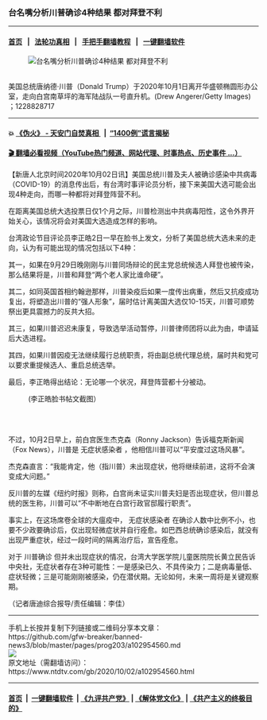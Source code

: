 ### 台名嘴分析川普确诊4种结果 都对拜登不利
------------------------

#### [首页](https://github.com/gfw-breaker/banned-news3/blob/master/README.md) &nbsp;&nbsp;|&nbsp;&nbsp; [法轮功真相](https://github.com/begood0513/basic/blob/master/README.md)  &nbsp;&nbsp;|&nbsp;&nbsp; [手把手翻墙教程](https://github.com/gfw-breaker/guides/wiki)  &nbsp;&nbsp;|&nbsp;&nbsp; [一键翻墙软件](https://github.com/gfw-breaker/nogfw/blob/master/README.md)  



<div><div class="featured_image">
 <figure>
  <img alt="台名嘴分析川普确诊4种结果 都对拜登不利" src="https://i.ntdtv.com/assets/uploads/2020/10/GettyImages-1228828717-800x450.jpg"/>
 </figure><br/>
 <span class="caption">
  美国总统唐纳德·川普（Donald Trump）于2020年10月1日离开华盛顿椭圆形办公室，走向白宫南草坪的海军陆战队一号直升机。(Drew Angerer/Getty Images)  ；1228828717
 </span>
</div>
</div><hr/>

#### 💥 [《伪火》 - 天安门自焚真相 ](http://158.247.195.190:10000/videos/blog/weihuo.html)&nbsp; |&nbsp; [“1400例”谎言揭秘  ](http://158.247.195.190:10000/videos/blog/jiexi1400.html)

#### [ 🎬  翻墙必看视频（YouTube热门频道、网站代理、时事热点、历史事件 ...）](https://github.com/gfw-breaker/links/blob/master/banned.md)

<div><div class="post_content" itemprop="articleBody">
 <p>
  【新唐人北京时间2020年10月02日讯】美国总统川普及夫人被确诊感染中共病毒（COVID-19）的消息传出后，有台湾时事评论员分析，接下来美国大选可能会出现4种走向，而哪一种都将对拜登阵营不利。
 </p>
 <p>
  在距离美国总统大选投票日仅1个月之际，川普检测出中共病毒阳性，这令外界开始关心，该情况将会对美国大选造成怎样的影响。
 </p>
 <p>
  台湾政论节目评论员李正皓2日一早在脸书上发文，分析了美国总统大选未来的走向，认为有可能出现的情况包括以下4种：
 </p>
 <p>
  其一，如果在9月29日晚刚刚与川普同场辩论的民主党总统候选人拜登也被传染，那么结果将是，川普和拜登“两个老人家比谁命硬”。
 </p>
 <p>
  其二，如同英国首相约翰逊那样，川普染疫后如果一度传出病重，然后又抗疫成功复出，将塑造出川普的“强人形象”，届时估计离美国大选仅10-15天，川普可顺势祭出更具震撼力的反共大招。
 </p>
 <p>
  其三，如果川普迟迟未康复，导致选举活动暂停，川普律师团将以此为由，申请延后大选进程。
 </p>
 <p>
  其四，如果川普因疫无法继续履行总统职责，将由副总统代理总统，届时共和党可以要求重提候选人、重启总统选举。
 </p>
 <p>
  最后，李正皓得出结论：无论哪一个状况，拜登阵营都十分被动。
 </p>
 <figure class="wp-caption aligncenter" id="attachment_102954562" style="width: 600px">
  <img alt="" class="size-medium wp-image-102954562" src="https://i.ntdtv.com/assets/uploads/2020/10/e84239f32268671166b478838100f087-600x401.jpg">
   <br/><figcaption class="wp-caption-text">
    (李正皓脸书帖文截图）
   </figcaption><br/>
  </img>
 </figure><br/>
 <p>
  不过，10月2日早上，前白宫医生杰克森（Ronny Jackson）告诉福克斯新闻（Fox News），川普是
  <ok href="https://www.ntdtv.com/gb/无症状感染者.htm">
   无症状感染者
  </ok>
  ，他相信川普可以“平安度过这场风暴”。
 </p>
 <p>
  杰克森直言：“我能肯定，他（指川普）未出现症状，他将继续前进，这将不会演变成大问题。”
 </p>
 <p>
  反川普的左媒《纽约时报》则称，白宫尚未证实川普夫妇是否出现症状，但川普总统的医生称，川普可以“不中断地在白宫行政官邸履行职责”。
 </p>
 <p>
  事实上，在这场席卷全球的大瘟疫中，
  <ok href="https://www.ntdtv.com/gb/无症状感染者.htm">
   无症状感染者
  </ok>
  在确诊人数中比例不小，也要不少政要确诊后，仅出现轻微症状并自行痊愈。如巴西总统确诊感染后，就没有出现严重症状，经过一段时间的隔离治疗后，宣告痊愈。
 </p>
 <p>
  对于
  <ok href="https://www.ntdtv.com/gb/川普确诊.htm">
   川普确诊
  </ok>
  但并未出现症状的情况，台湾大学医学院儿童医院院长黄立民告诉中央社，无症状者存在3种可能性：一是感染已久、不具传染力；二是病毒量低、症状轻微；三是可能刚刚被感染，仍在潜伏期。无论如何，未来一周将是关键观察期。
 </p>
 <p>
  （记者唐迪综合报导/责任编辑：李佳）
 </p>
 <p>
 </p>
 <div class="single_ad">
 </div>
</div>
</div>
<hr/>
手机上长按并复制下列链接或二维码分享本文章：<br/>
https://github.com/gfw-breaker/banned-news3/blob/master/pages/prog203/a102954560.md <br/>
<a href='https://github.com/gfw-breaker/banned-news3/blob/master/pages/prog203/a102954560.md'><img src='https://github.com/gfw-breaker/banned-news3/blob/master/pages/prog203/a102954560.md.png'/></a> <br/>
原文地址（需翻墙访问）：https://www.ntdtv.com/gb/2020/10/02/a102954560.html


------------------------
#### [首页](https://github.com/gfw-breaker/banned-news3/blob/master/README.md) &nbsp;|&nbsp; [一键翻墙软件](https://github.com/gfw-breaker/nogfw/blob/master/README.md) &nbsp;| [《九评共产党》](https://github.com/gfw-breaker/9ping.md/blob/master/README.md#九评之一评共产党是什么) | [《解体党文化》](https://github.com/gfw-breaker/jtdwh.md/blob/master/README.md) | [《共产主义的终极目的》](https://github.com/gfw-breaker/gczydzjmd.md/blob/master/README.md)


<img src='http://gfw-breaker.win/banned-news3/pages/prog203/a102954560.md' width='0px' height='0px'/>